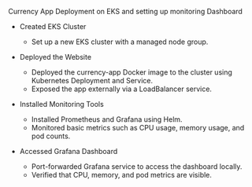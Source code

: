 Currency App Deployment on EKS and setting up monitoring Dashboard

- Created EKS Cluster
  - Set up a new EKS cluster with a managed node group.

- Deployed the Website
  - Deployed the currency-app Docker image to the cluster using Kubernetes Deployment and Service.
  - Exposed the app externally via a LoadBalancer service.

- Installed Monitoring Tools
  - Installed Prometheus and Grafana using Helm.
  - Monitored basic metrics such as CPU usage, memory usage, and pod counts.

- Accessed Grafana Dashboard
  - Port-forwarded Grafana service to access the dashboard locally.
  - Verified that CPU, memory, and pod metrics are visible.
